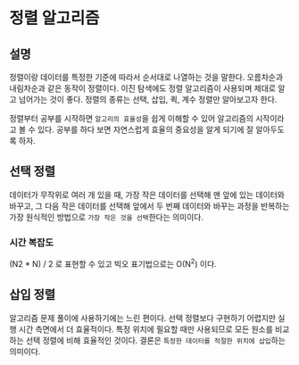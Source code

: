 # 정렬 알고리즘

## 설명

정렬이랑 데이터를 특정한 기준에 따라서 순서대로 나열하는 것을 말한다. 오름차순과 내림차순과 같은 동작이 정렬이다.
이진 탐색에도 정렬 알고리즘이 사용되며 제대로 알고 넘어가는 것이 좋다. 정렬의 종류는 선택, 삽입, 퀵, 계수 정렬만 알아보고자 한다.

정렬부터 공부를 시작하면 `알고리의 효율성`을 쉽게 이해할 수 있어 알고리즘의 시작이라고 볼 수 있다. 공부를 하다 보면 자연스럽게
효율의 중요성을 알게 되기에 잘 알아두도록 하자.

## 선택 정렬

데이터가 무작위로 여러 개 있을 때, 가장 작은 데이터를 선택해 맨 앞에 있는 데이터와 바꾸고, 그 다음 작은 데이터를 선택해 앞에서
두 번째 데이터와 바꾸는 과정을 반복하는 가장 원식적인 방법으로 `가장 작은 것을 선택`한다는 의미이다.

### 시간 복잡도

(N2 * N) / 2 로 표현할 수 있고 빅오 표기법으로는 O(N<sup>2</sup>) 이다.

## 삽입 정렬

알고리즘 문제 풀이에 사용하기에는 느린 편이다. 선택 정렬보다 구현하기 어렵지만 실행 시간 측면에서 더 효율적이다. 특정
위치에 필요할 때만 사용되므로 모든 원소를 비교하는 선택 정렬에 비해 효율적인 것이다. 결론은 `특정한 데이터를 적절한 위치에 삽입`하는
의미이다.

